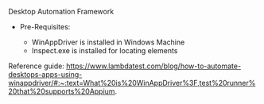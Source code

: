 Desktop Automation Framework

- Pre-Requisites:

    - WinAppDriver is installed in Windows Machine
    - Inspect.exe is installed for locating elements

Reference
guide: https://www.lambdatest.com/blog/how-to-automate-desktops-apps-using-winappdriver/#:~:text=What%20is%20WinAppDriver%3F,test%20runner%20that%20supports%20Appium.